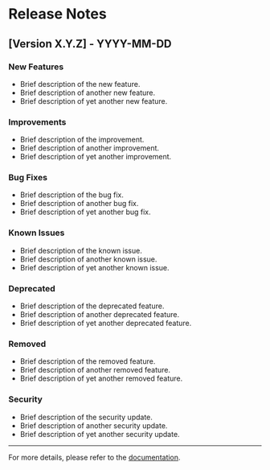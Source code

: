 # Release Notes

## [Version X.Y.Z] - YYYY-MM-DD

### New Features
- Brief description of the new feature.
- Brief description of another new feature.
- Brief description of yet another new feature.

### Improvements
- Brief description of the improvement.
- Brief description of another improvement.
- Brief description of yet another improvement.

### Bug Fixes
- Brief description of the bug fix.
- Brief description of another bug fix.
- Brief description of yet another bug fix.

### Known Issues
- Brief description of the known issue.
- Brief description of another known issue.
- Brief description of yet another known issue.

### Deprecated
- Brief description of the deprecated feature.
- Brief description of another deprecated feature.
- Brief description of yet another deprecated feature.

### Removed
- Brief description of the removed feature.
- Brief description of another removed feature.
- Brief description of yet another removed feature.

### Security
- Brief description of the security update.
- Brief description of another security update.
- Brief description of yet another security update.

---

For more details, please refer to the [documentation](#).

